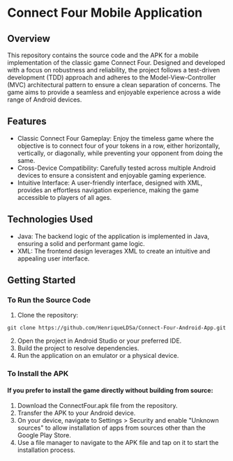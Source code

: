 # Connect Four Mobile Application
## Overview
This repository contains the source code and the APK for a mobile implementation of the classic game Connect Four. Designed and developed with a focus on robustness and reliability, the project follows a test-driven development (TDD) approach and adheres to the Model-View-Controller (MVC) architectural pattern to ensure a clean separation of concerns. The game aims to provide a seamless and enjoyable experience across a wide range of Android devices.

## Features
- Classic Connect Four Gameplay: Enjoy the timeless game where the objective is to connect four of your tokens in a row, either horizontally, vertically, or diagonally, while preventing your opponent from doing the same.
- Cross-Device Compatibility: Carefully tested across multiple Android devices to ensure a consistent and enjoyable gaming experience.
- Intuitive Interface: A user-friendly interface, designed with XML, provides an effortless navigation experience, making the game accessible to players of all ages.

## Technologies Used
- Java: The backend logic of the application is implemented in Java, ensuring a solid and performant game logic.
- XML: The frontend design leverages XML to create an intuitive and appealing user interface.
  
## Getting Started
### To Run the Source Code
1. Clone the repository:
```
git clone https://github.com/HenriqueLDSa/Connect-Four-Android-App.git
```
2. Open the project in Android Studio or your preferred IDE.
3. Build the project to resolve dependencies.
4. Run the application on an emulator or a physical device.


### To Install the APK
#### If you prefer to install the game directly without building from source:

1. Download the ConnectFour.apk file from the repository.
2. Transfer the APK to your Android device.
3. On your device, navigate to Settings > Security and enable "Unknown sources" to allow installation of apps from sources other than the Google Play Store.
4. Use a file manager to navigate to the APK file and tap on it to start the installation process.
